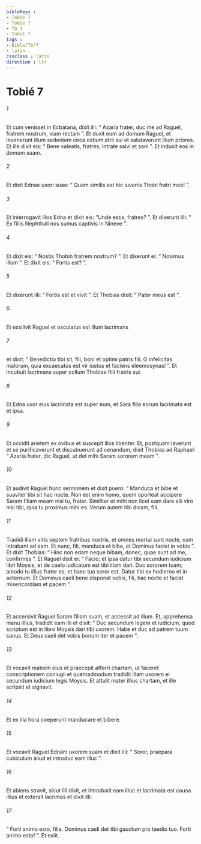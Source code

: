```yaml
---
bibleKeys : 
- Tobié 7
- Tobie 7
- Tb 7
- Tobit 7
tags : 
- Bible/Tb/7
- latin
cssclass : latin
direction : ltr
---
```


# Tobié 7

###### 1
Et cum venisset in Ecbatana, dixit illi: “ Azaria frater, duc me ad Raguel, fratrem nostrum, viam rectam ”. Et duxit eum ad domum Raguel, et invenerunt illum sedentem circa ostium atrii sui et salutaverunt illum priores. Et ille dixit eis: “ Bene valeatis, fratres, intrate salvi et sani ”. Et induxit eos in domum suam. 
###### 2
Et dixit Ednae uxori suae: “ Quam similis est hic iuvenis Thobi fratri meo! ”. 
###### 3
Et interrogavit illos Edna et dixit eis: “Unde estis, fratres? ”. Et dixerunt illi: “ Ex filiis Nephthali nos sumus captivis in Nineve ”. 
###### 4
Et dixit eis: “ Nostis Thobin fratrem nostrum? ”. Et dixerunt ei: “ Novimus illum ”. Et dixit eis: “ Fortis est? ”. 
###### 5
Et dixerunt illi: “ Fortis est et vivit ”. Et Thobias dixit: “ Pater meus est ”. 
###### 6
Et exsilivit Raguel et osculatus est illum lacrimans 
###### 7
et dixit: “ Benedictio tibi sit, fili, boni et optimi patris fili. O infelicitas malorum, quia excaecatus est vir iustus et faciens eleemosynas! ”. Et incubuit lacrimans super collum Thobiae filii fratris sui. 
###### 8
Et Edna uxor eius lacrimata est super eum, et Sara filia eorum lacrimata est et ipsa. 
###### 9
Et occidit arietem ex ovibus et suscepit illos libenter. Et, postquam laverunt et se purificaverunt et discubuerunt ad cenandum, dixit Thobias ad Raphael: “ Azaria frater, dic Raguel, ut det mihi Saram sororem meam ”. 
###### 10
Et audivit Raguel hunc sermonem et dixit puero: “ Manduca et bibe et suaviter tibi sit hac nocte. Non est enim homo, quem oporteat accipere Saram filiam meam nisi tu, frater. Similiter et mihi non licet eam dare alii viro nisi tibi, quia tu proximus mihi es. Verum autem tibi dicam, fili. 
###### 11
Tradidi illam viris septem fratribus nostris, et omnes mortui sunt nocte, cum intrabant ad eam. Et nunc, fili, manduca et bibe, et Dominus faciet in vobis ”. Et dixit Thobias: “ Hinc non edam neque bibam, donec, quae sunt ad me, confirmes ”. Et Raguel dixit ei: “ Facio; et ipsa datur tibi secundum iudicium libri Moysis, et de caelo iudicatum est tibi illam dari. Duc sororem tuam; amodo tu illius frater es, et haec tua soror est. Datur tibi ex hodierno et in aeternum. Et Dominus caeli bene disponat vobis, fili, hac nocte et faciat misericordiam et pacem ”. 
###### 12
Et accersivit Raguel Saram filiam suam, et accessit ad illum. Et, apprehensa manu illius, tradidit eam illi et dixit: “ Duc secundum legem et iudicium, quod scriptum est in libro Moysis dari tibi uxorem. Habe et duc ad patrem tuum sanus. Et Deus caeli det vobis bonum iter et pacem ”. 
###### 13
Et vocavit matrem eius et praecepit afferri chartam, ut faceret conscriptionem coniugii et quemadmodum tradidit illam uxorem ei secundum iudicium legis Moysis. Et attulit mater illius chartam, et ille scripsit et signavit. 
###### 14
Et ex illa hora coeperunt manducare et bibere. 
###### 15
Et vocavit Raguel Ednam uxorem suam et dixit illi: “ Soror, praepara cubiculum aliud et introduc eam illuc ”. 
###### 16
Et abiens stravit, sicut illi dixit, et introduxit eam illuc et lacrimata est causa illius et extersit lacrimas et dixit illi: 
###### 17
“ Forti animo esto, filia. Dominus caeli det tibi gaudium pro taedio tuo. Forti animo esto! ”. Et exiit.
